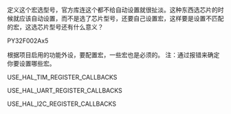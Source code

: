 # 

定义这个宏选型号，官方库连这个都不给自动设置就很扯淡。这种东西选芯片的时候就应该自动设置，而不是选了芯片型号，还要自己设置宏，这样要是设置不匹配的宏，这选芯片型号还有什么意义？

PY32F002Ax5 

根据项目启用的功能外设，要配置宏，一些宏也是必须的。
注：通过报错来确定你要设置哪些宏。

USE_HAL_TIM_REGISTER_CALLBACKS

USE_HAL_UART_REGISTER_CALLBACKS

USE_HAL_I2C_REGISTER_CALLBACKS